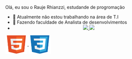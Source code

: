 Olá, eu sou o Rauje Rhianzzi, estudande de progromação


- 🔭 Atualmente não estou trabalhando na área de T.I
- 🌱 Fazendo faculdade de Analista de desenvolvimentos
- <div align="center">
  <a href="https://github.com/rafaballerini">
  <img height="180em" src="https://github-readme-stats.vercel.app/api?username=raujerhianzzi&show_icons=true&theme=dracula&include_all_commits=true&count_private=true"/>
  <img height="180em" src="https://github-readme-stats.vercel.app/api/top-langs/?username=raujerhianzzi&layout=compact&langs_count=7&theme=dracula"/>
</div>
  <img align="center" alt="Rafa-HTML" height="60" width="70" src="https://raw.githubusercontent.com/devicons/devicon/master/icons/html5/html5-original.svg">
   <img align="center" alt="Rafa-CSS" height="60" width="70" src="https://raw.githubusercontent.com/devicons/devicon/master/icons/css3/css3-original.svg">
